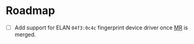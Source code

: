 # Roadmap

- [ ] Add support for ELAN `04f3:0c4c` fingerprint device driver once
      [MR](https://gitlab.freedesktop.org/libfprint/libfprint/-/merge_requests/330/)
      is merged.
